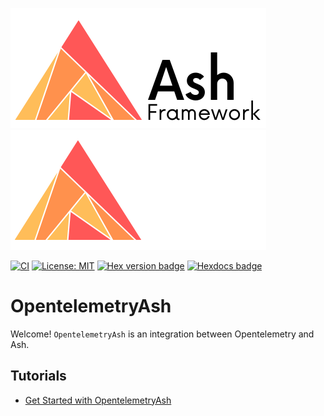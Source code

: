 ![Logo](https://github.com/ash-project/ash/blob/main/logos/cropped-for-header-black-text.png?raw=true#gh-light-mode-only)
![Logo](https://github.com/ash-project/ash/blob/main/logos/cropped-for-header-white-text.png?raw=true#gh-dark-mode-only)

[![CI](https://github.com/ash-project/opentelemetry_ash/actions/workflows/elixir.yml/badge.svg)](https://github.com/ash-project/opentelemetry_ash/actions/workflows/elixir.yml)
[![License: MIT](https://img.shields.io/badge/License-MIT-yellow.svg)](https://opensource.org/licenses/MIT)
[![Hex version badge](https://img.shields.io/hexpm/v/opentelemetry_ash.svg)](https://hex.pm/packages/opentelemetry_ash)
[![Hexdocs badge](https://img.shields.io/badge/docs-hexdocs-purple)](https://hexdocs.pm/opentelemetry_ash)

# OpentelemetryAsh

Welcome! `OpentelemetryAsh` is an integration between Opentelemetry and Ash.

## Tutorials

- [Get Started with OpentelemetryAsh](documentation/tutorials/getting-started-with-opentelemtry-ash.md)
